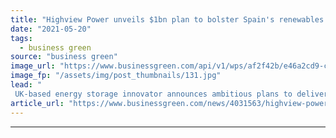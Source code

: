 ```yaml
---
title: "Highview Power unveils $1bn plan to bolster Spain's renewables grid"
date: "2021-05-20"
tags: 
  - business green
source: "business green"
image_url: "https://www.businessgreen.com/api/v1/wps/af2f42b/e46a2cd9-c494-463c-a397-b5bc10f34bfe/5/HighviewPower-PilsworthPlant1-185x114.jpg"
image_fp: "/assets/img/post_thumbnails/131.jpg"
lead: "
 UK-based energy storage innovator announces ambitious plans to deliver long-duration storage capacity to the Iberian Peninsular ..."
article_url: "https://www.businessgreen.com/news/4031563/highview-power-unveils-usd1bn-plan-bolster-spain-renewables-grid"
---
```


---

